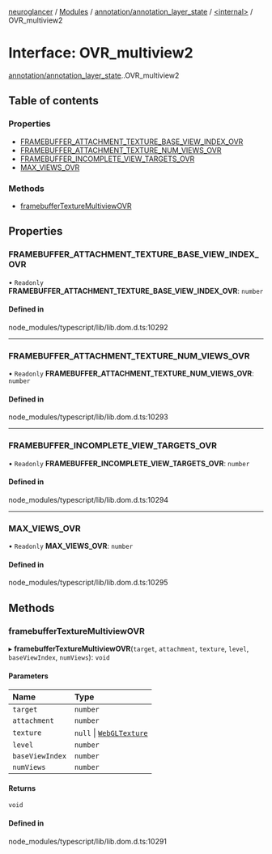 [neuroglancer](../README.md) / [Modules](../modules.md) / [annotation/annotation\_layer\_state](../modules/annotation_annotation_layer_state.md) / [<internal\>](../modules/annotation_annotation_layer_state._internal_.md) / OVR\_multiview2

# Interface: OVR\_multiview2

[annotation/annotation_layer_state](../modules/annotation_annotation_layer_state.md).[<internal>](../modules/annotation_annotation_layer_state._internal_.md).OVR_multiview2

## Table of contents

### Properties

- [FRAMEBUFFER\_ATTACHMENT\_TEXTURE\_BASE\_VIEW\_INDEX\_OVR](annotation_annotation_layer_state._internal_.OVR_multiview2.md#framebuffer_attachment_texture_base_view_index_ovr)
- [FRAMEBUFFER\_ATTACHMENT\_TEXTURE\_NUM\_VIEWS\_OVR](annotation_annotation_layer_state._internal_.OVR_multiview2.md#framebuffer_attachment_texture_num_views_ovr)
- [FRAMEBUFFER\_INCOMPLETE\_VIEW\_TARGETS\_OVR](annotation_annotation_layer_state._internal_.OVR_multiview2.md#framebuffer_incomplete_view_targets_ovr)
- [MAX\_VIEWS\_OVR](annotation_annotation_layer_state._internal_.OVR_multiview2.md#max_views_ovr)

### Methods

- [framebufferTextureMultiviewOVR](annotation_annotation_layer_state._internal_.OVR_multiview2.md#framebuffertexturemultiviewovr)

## Properties

### FRAMEBUFFER\_ATTACHMENT\_TEXTURE\_BASE\_VIEW\_INDEX\_OVR

• `Readonly` **FRAMEBUFFER\_ATTACHMENT\_TEXTURE\_BASE\_VIEW\_INDEX\_OVR**: `number`

#### Defined in

node_modules/typescript/lib/lib.dom.d.ts:10292

___

### FRAMEBUFFER\_ATTACHMENT\_TEXTURE\_NUM\_VIEWS\_OVR

• `Readonly` **FRAMEBUFFER\_ATTACHMENT\_TEXTURE\_NUM\_VIEWS\_OVR**: `number`

#### Defined in

node_modules/typescript/lib/lib.dom.d.ts:10293

___

### FRAMEBUFFER\_INCOMPLETE\_VIEW\_TARGETS\_OVR

• `Readonly` **FRAMEBUFFER\_INCOMPLETE\_VIEW\_TARGETS\_OVR**: `number`

#### Defined in

node_modules/typescript/lib/lib.dom.d.ts:10294

___

### MAX\_VIEWS\_OVR

• `Readonly` **MAX\_VIEWS\_OVR**: `number`

#### Defined in

node_modules/typescript/lib/lib.dom.d.ts:10295

## Methods

### framebufferTextureMultiviewOVR

▸ **framebufferTextureMultiviewOVR**(`target`, `attachment`, `texture`, `level`, `baseViewIndex`, `numViews`): `void`

#### Parameters

| Name | Type |
| :------ | :------ |
| `target` | `number` |
| `attachment` | `number` |
| `texture` | ``null`` \| [`WebGLTexture`](../modules/annotation_annotation_layer_state._internal_.md#webgltexture) |
| `level` | `number` |
| `baseViewIndex` | `number` |
| `numViews` | `number` |

#### Returns

`void`

#### Defined in

node_modules/typescript/lib/lib.dom.d.ts:10291
